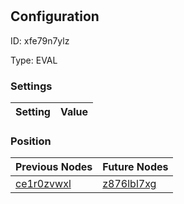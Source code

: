 # <nil>
## Configuration
ID:  xfe79n7ylz

Type: EVAL 


### Settings
| Setting | Value  |
| :------------------------ | ---------------------------------------- |
 




### Position
| Previous Nodes | Future Nodes |
| :------------- | ------------ |
| [ce1r0zvwxl](./ce1r0zvwxl.md) | [z876lbl7xg](./z876lbl7xg.md) |